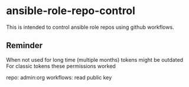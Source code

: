 # ansible-role-repo-control
This is intended to control ansible role repos using github workflows.

## Reminder

When not used for long time (multiple months) tokens might be outdated
For classic tokens these permissions worked

repo:
admin:org
workflows:
read public key
